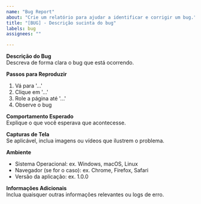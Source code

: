 ```yaml
---
name: "Bug Report"
about: "Crie um relatório para ajudar a identificar e corrigir um bug."
title: "[BUG] - Descrição sucinta do bug"
labels: bug
assignees: ""

---
```


**Descrição do Bug**  
Descreva de forma clara o bug que está ocorrendo.

**Passos para Reproduzir**
1. Vá para '...'
2. Clique em '...'
3. Role a página até '...'
4. Observe o bug

**Comportamento Esperado**  
Explique o que você esperava que acontecesse.

**Capturas de Tela**  
Se aplicável, inclua imagens ou vídeos que ilustrem o problema.

**Ambiente**
- Sistema Operacional: ex. Windows, macOS, Linux
- Navegador (se for o caso): ex. Chrome, Firefox, Safari
- Versão da aplicação: ex. 1.0.0

**Informações Adicionais**  
Inclua quaisquer outras informações relevantes ou logs de erro.
